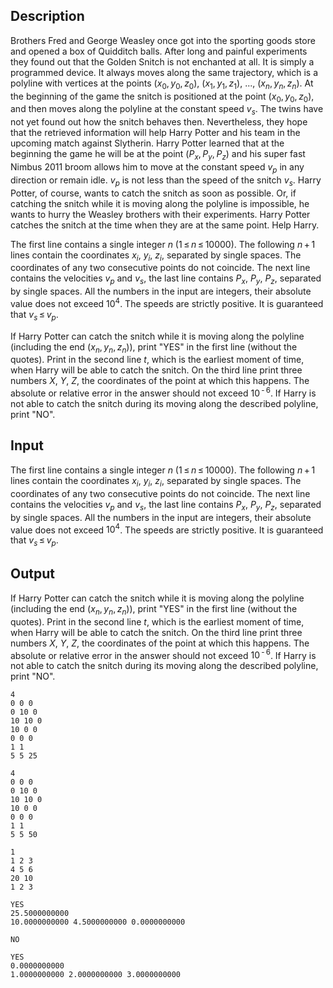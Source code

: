 ## Description

<div><p>Brothers Fred and George Weasley once got into the sporting goods store and opened a box of Quidditch balls. After long and painful experiments they found out that the Golden Snitch is not enchanted at all. It is simply a programmed device. It always moves along the same trajectory, which is a polyline with vertices at the points <span class="tex-span">(<i>x</i><sub class="lower-index">0</sub>, <i>y</i><sub class="lower-index">0</sub>, <i>z</i><sub class="lower-index">0</sub>)</span>, <span class="tex-span">(<i>x</i><sub class="lower-index">1</sub>, <i>y</i><sub class="lower-index">1</sub>, <i>z</i><sub class="lower-index">1</sub>)</span>, ..., <span class="tex-span">(<i>x</i><sub class="lower-index"><i>n</i></sub>, <i>y</i><sub class="lower-index"><i>n</i></sub>, <i>z</i><sub class="lower-index"><i>n</i></sub>)</span>. At the beginning of the game the snitch is positioned at the point <span class="tex-span">(<i>x</i><sub class="lower-index">0</sub>, <i>y</i><sub class="lower-index">0</sub>, <i>z</i><sub class="lower-index">0</sub>)</span>, and then moves along the polyline at the constant speed <span class="tex-span"><i>v</i><sub class="lower-index"><i>s</i></sub></span>. The twins have not yet found out how the snitch behaves then. Nevertheless, they hope that the retrieved information will help Harry Potter and his team in the upcoming match against Slytherin. Harry Potter learned that at the beginning the game he will be at the point <span class="tex-span">(<i>P</i><sub class="lower-index"><i>x</i></sub>, <i>P</i><sub class="lower-index"><i>y</i></sub>, <i>P</i><sub class="lower-index"><i>z</i></sub>)</span> and his super fast Nimbus 2011 broom allows him to move at the constant speed <span class="tex-span"><i>v</i><sub class="lower-index"><i>p</i></sub></span> in any direction or remain idle. <span class="tex-span"><i>v</i><sub class="lower-index"><i>p</i></sub></span> is not less than the speed of the snitch <span class="tex-span"><i>v</i><sub class="lower-index"><i>s</i></sub></span>. Harry Potter, of course, wants to catch the snitch as soon as possible. Or, if catching the snitch while it is moving along the polyline is impossible, he wants to hurry the Weasley brothers with their experiments. Harry Potter catches the snitch at the time when they are at the same point. Help Harry.</p></div><div class="input-specification"><p>The first line contains a single integer <span class="tex-span"><i>n</i></span> (<span class="tex-span">1 ≤ <i>n</i> ≤ 10000</span>). The following <span class="tex-span"><i>n</i> + 1</span> lines contain the coordinates <span class="tex-span"><i>x</i><sub class="lower-index"><i>i</i></sub></span>, <span class="tex-span"><i>y</i><sub class="lower-index"><i>i</i></sub></span>, <span class="tex-span"><i>z</i><sub class="lower-index"><i>i</i></sub></span>, separated by single spaces. The coordinates of any two consecutive points do not coincide. The next line contains the velocities <span class="tex-span"><i>v</i><sub class="lower-index"><i>p</i></sub></span> and <span class="tex-span"><i>v</i><sub class="lower-index"><i>s</i></sub></span>, the last line contains <span class="tex-span"><i>P</i><sub class="lower-index"><i>x</i></sub></span>, <span class="tex-span"><i>P</i><sub class="lower-index"><i>y</i></sub></span>, <span class="tex-span"><i>P</i><sub class="lower-index"><i>z</i></sub></span>, separated by single spaces. All the numbers in the input are integers, their absolute value does not exceed <span class="tex-span">10<sup class="upper-index">4</sup></span>. The speeds are strictly positive. It is guaranteed that <span class="tex-span"><i>v</i><sub class="lower-index"><i>s</i></sub> ≤ <i>v</i><sub class="lower-index"><i>p</i></sub></span>.</p></div><div class="output-specification"><p>If Harry Potter can catch the snitch while it is moving along the polyline (including the end <span class="tex-span">(<i>x</i><sub class="lower-index"><i>n</i></sub>, <i>y</i><sub class="lower-index"><i>n</i></sub>, <i>z</i><sub class="lower-index"><i>n</i></sub>)</span>), print "YES" in the first line (without the quotes). Print in the second line <span class="tex-span"><i>t</i></span>, which is the earliest moment of time, when Harry will be able to catch the snitch. On the third line print three numbers <span class="tex-span"><i>X</i></span>, <span class="tex-span"><i>Y</i></span>, <span class="tex-span"><i>Z</i></span>, the coordinates of the point at which this happens. The absolute or relative error in the answer should not exceed <span class="tex-span">10<sup class="upper-index"> - 6</sup></span>. If Harry is not able to catch the snitch during its moving along the described polyline, print "NO".</p></div>

## Input

<p>The first line contains a single integer <span class="tex-span"><i>n</i></span> (<span class="tex-span">1 ≤ <i>n</i> ≤ 10000</span>). The following <span class="tex-span"><i>n</i> + 1</span> lines contain the coordinates <span class="tex-span"><i>x</i><sub class="lower-index"><i>i</i></sub></span>, <span class="tex-span"><i>y</i><sub class="lower-index"><i>i</i></sub></span>, <span class="tex-span"><i>z</i><sub class="lower-index"><i>i</i></sub></span>, separated by single spaces. The coordinates of any two consecutive points do not coincide. The next line contains the velocities <span class="tex-span"><i>v</i><sub class="lower-index"><i>p</i></sub></span> and <span class="tex-span"><i>v</i><sub class="lower-index"><i>s</i></sub></span>, the last line contains <span class="tex-span"><i>P</i><sub class="lower-index"><i>x</i></sub></span>, <span class="tex-span"><i>P</i><sub class="lower-index"><i>y</i></sub></span>, <span class="tex-span"><i>P</i><sub class="lower-index"><i>z</i></sub></span>, separated by single spaces. All the numbers in the input are integers, their absolute value does not exceed <span class="tex-span">10<sup class="upper-index">4</sup></span>. The speeds are strictly positive. It is guaranteed that <span class="tex-span"><i>v</i><sub class="lower-index"><i>s</i></sub> ≤ <i>v</i><sub class="lower-index"><i>p</i></sub></span>.</p>

## Output

<p>If Harry Potter can catch the snitch while it is moving along the polyline (including the end <span class="tex-span">(<i>x</i><sub class="lower-index"><i>n</i></sub>, <i>y</i><sub class="lower-index"><i>n</i></sub>, <i>z</i><sub class="lower-index"><i>n</i></sub>)</span>), print "YES" in the first line (without the quotes). Print in the second line <span class="tex-span"><i>t</i></span>, which is the earliest moment of time, when Harry will be able to catch the snitch. On the third line print three numbers <span class="tex-span"><i>X</i></span>, <span class="tex-span"><i>Y</i></span>, <span class="tex-span"><i>Z</i></span>, the coordinates of the point at which this happens. The absolute or relative error in the answer should not exceed <span class="tex-span">10<sup class="upper-index"> - 6</sup></span>. If Harry is not able to catch the snitch during its moving along the described polyline, print "NO".</p>





```input1
4
0 0 0
0 10 0
10 10 0
10 0 0
0 0 0
1 1
5 5 25

```




```input2
4
0 0 0
0 10 0
10 10 0
10 0 0
0 0 0
1 1
5 5 50

```




```input3
1
1 2 3
4 5 6
20 10
1 2 3

```




```output1
YES
25.5000000000
10.0000000000 4.5000000000 0.0000000000

```




```output2
NO

```




```output3
YES
0.0000000000
1.0000000000 2.0000000000 3.0000000000

```


